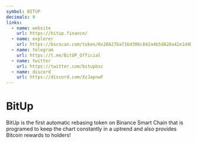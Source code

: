 ```yaml
---
symbol: BITUP
decimals: 9
links:
  - name: website
    url: https://bitup.finance/
  - name: explorer
    url: https://bscscan.com/token/0x28A27ba716d306c842a4b5dA20a42e1d4D1E8d6b
  - name: telegram
    url: https://t.me/BitUP_Official
  - name: twitter
    url: https://twitter.com/bitupbsc
  - name: discord
    url: https://discord.com/XzJapnwF
---
```


# BitUp

BitUp is the first automatic rebasing token on Binance Smart Chain that is programed to keep the chart constantly in a uptrend and also provides Bitcoin rewards to holders!
